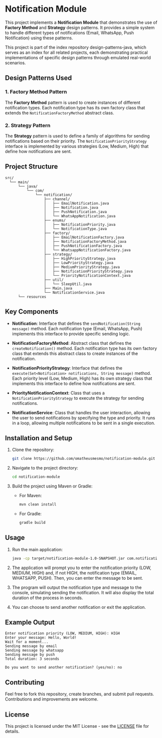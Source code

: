 # Notification Module

This project implements a **Notification Module** that demonstrates the use of **Factory Method** and **Strategy** design patterns. It provides a simple system to handle different types of notifications (Email, WhatsApp, Push Notification) using these patterns.

This project is part of the index repository design-patterns-java, which serves as an index for all related projects, each demonstrating practical implementations of specific design patterns through emulated real-world scenarios.

## Design Patterns Used

### 1. **Factory Method Pattern**
The **Factory Method** pattern is used to create instances of different notification types. Each notification type has its own factory class that extends the `NotificationFactoryMethod` abstract class.

### 2. **Strategy Pattern**
The **Strategy** pattern is used to define a family of algorithms for sending notifications based on their priority. The `NotificationPriorityStrategy` interface is implemented by various strategies (Low, Medium, High) that define how notifications are sent.

## Project Structure

```
src/
  └── main/
      └── java/
          └── com/
              └── notification/
                  ├── channel/
                  │   ├── EmailNotification.java
                  │   ├── Notification.java
                  │   ├── PushNotification.java
                  │   └── WhatsAppNotification.java
                  ├── enums/
                  │   ├── NotificationPriority.java
                  │   └── NotificationType.java
                  ├── factory/
                  │   ├── EmailNotificationFactory.java
                  │   ├── NotificationFactoryMethod.java
                  │   ├── PushNotificationFactory.java
                  │   └── WhatsappNotificationFactory.java
                  ├── strategy/
                  │   ├── HighPriorityStrategy.java
                  │   ├── LowPriorityStrategy.java
                  │   ├── MediumPriorityStrategy.java
                  │   ├── NotificationPriorityStrategy.java
                  │   └── PriorityNotificationContext.java
                  ├── util/
                  │   └── SleepUtil.java
                  ├── Main.java
                  └── NotificationService.java
      └── resources
```

## Key Components

- **Notification**: Interface that defines the `sendNotification(String message)` method. Each notification type (Email, WhatsApp, Push) implements this interface to provide specific sending logic.

- **NotificationFactoryMethod**: Abstract class that defines the `createNotification()` method. Each notification type has its own factory class that extends this abstract class to create instances of the notification.

- **NotificationPriorityStrategy**: Interface that defines the `execute(Set<Notification> notifications, String message)` method. Each priority level (Low, Medium, High) has its own strategy class that implements this interface to define how notifications are sent.

- **PriorityNotificationContext**: Class that uses a `NotificationPriorityStrategy` to execute the strategy for sending notifications.

- **NotificationService**: Class that handles the user interaction, allowing the user to send notifications by specifying the type and priority. It runs in a loop, allowing multiple notifications to be sent in a single execution.

## Installation and Setup

1. Clone the repository:
    ```bash
    git clone https://github.com/omatheusmesmo/notification-module.git
    ```

2. Navigate to the project directory:
    ```bash
    cd notification-module
    ```

3. Build the project using Maven or Gradle:
   - For Maven:
     ```bash
     mvn clean install
     ```
   - For Gradle:
     ```bash
     gradle build
     ```

## Usage

1. Run the main application:
    ```bash
    java -cp target/notification-module-1.0-SNAPSHOT.jar com.notification.Main
    ```

2. The application will prompt you to enter the notification priority (LOW, MEDIUM, HIGH) and, if not HIGH, the notification type (EMAIL, WHATSAPP, PUSH). Then, you can enter the message to be sent.

3. The program will output the notification type and message to the console, simulating sending the notification. It will also display the total duration of the process in seconds.

4. You can choose to send another notification or exit the application.

## Example Output

```
Enter notification priority (LOW, MEDIUM, HIGH): HIGH
Enter your message: Hello, World!
Wait for a moment...
Sending message by email
Sending message by whatsapp
Sending message by push
Total duration: 3 seconds

Do you want to send another notification? (yes/no): no
```

## Contributing

Feel free to fork this repository, create branches, and submit pull requests. Contributions and improvements are welcome.

## License

This project is licensed under the MIT License - see the [LICENSE](LICENSE) file for details.
